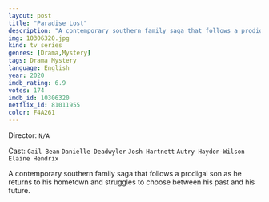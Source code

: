 ```yaml
---
layout: post
title: "Paradise Lost"
description: "A contemporary southern family saga that follows a prodigal son as he returns to his hometown and struggles to choose between his past and his future..."
img: 10306320.jpg
kind: tv series
genres: [Drama,Mystery]
tags: Drama Mystery 
language: English
year: 2020
imdb_rating: 6.9
votes: 174
imdb_id: 10306320
netflix_id: 81011955
color: F4A261
---
```

Director: `N/A`  

Cast: `Gail Bean` `Danielle Deadwyler` `Josh Hartnett` `Autry Haydon-Wilson` `Elaine Hendrix` 

A contemporary southern family saga that follows a prodigal son as he returns to his hometown and struggles to choose between his past and his future.